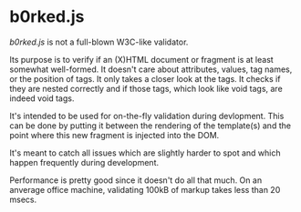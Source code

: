 # b0rked.js

*b0rked.js* is not a full-blown W3C-like validator.

Its purpose is to verify if an (X)HTML document or fragment is at least somewhat
well-formed. It doesn't care about attributes, values, tag names, or the
position of tags. It only takes a closer look at the tags. It checks if they are
nested correctly and if those tags, which look like void tags, are indeed void
tags.

It's intended to be used for on-the-fly validation during devlopment. This can
be done by putting it between the rendering of the template(s) and the point
where this new fragment is injected into the DOM.

It's meant to catch all issues which are slightly harder to spot and which
happen frequently during development.

Performance is pretty good since it doesn't do all that much. On an anverage
office machine, validating 100kB of markup takes less than 20 msecs.